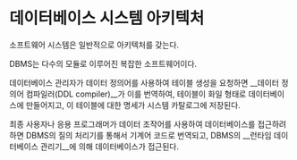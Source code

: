 # 데이터베이스 시스템 아키텍처



소프트웨어 시스템은 일반적으로 아키텍처를 갖는다.

DBMS는 다수의 모듈로 이루어진 복잡한 소프트웨어이다.

데이터베이스 관리자가 데이터 정의어를 사용하여 테이블 생성을 요청하면 __데이터 정의어 컴파일러(DDL compiler)__가 이를 번역하여, 테이블이 화일 형태로 데이터베이스에 만들어지고, 이 테이블에 대한 명세가 시스템 카탈로그에 저장된다.

최종 사용자나 응용 프로그래머가 데이터 조작어를 사용하여 데이터베이스를 접근하려 하면
DBMS의 질의 처리기를 통해서 기계어 코드로 번역되고,
DBMS의 __런타임 데이터베이스 관리기__에 의해 데이터베이스가 접근된다.
